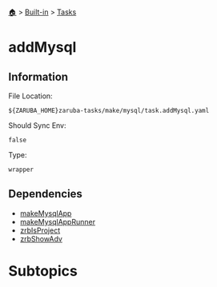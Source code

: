 <!--startTocHeader-->
[🏠](../../README.md) > [Built-in](../README.md) > [Tasks](README.md)
# addMysql
<!--endTocHeader-->


## Information

File Location:

    ${ZARUBA_HOME}zaruba-tasks/make/mysql/task.addMysql.yaml

Should Sync Env:

    false

Type:

    wrapper


## Dependencies

- [makeMysqlApp](make-mysql-app.md)
- [makeMysqlAppRunner](make-mysql-app-runner.md)
- [zrbIsProject](zrb-is-project.md)
- [zrbShowAdv](zrb-show-adv.md)



# Subtopics
<!--startTocSubtopic-->
<!--endTocSubtopic-->
